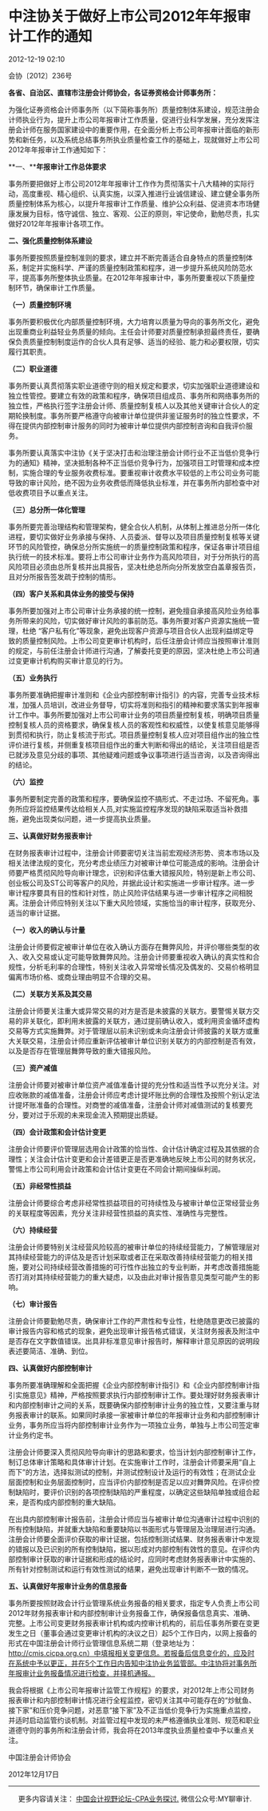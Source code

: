 ﻿中注协关于做好上市公司2012年年报审计工作的通知
=========================

2012-12-19 02:10

会协〔2012〕236号

**各省、自治区、直辖市注册会计师协会，各证券资格会计师事务所：**

为强化证券资格会计师事务所（以下简称事务所）质量控制体系建设，规范注册会计师执业行为，提升上市公司年报审计工作质量，促进行业科学发展，充分发挥注册会计师在服务国家建设中的重要作用，在全面分析上市公司年报审计面临的新形势和新任务，以及系统总结事务所执业质量检查工作的基础上，现就做好上市公司2012年年报审计工作通知如下：

**一、****年报审计工作总体要求**

事务所要把做好上市公司2012年年报审计工作作为贯彻落实十八大精神的实际行动，高度重视、精心组织、认真实施，以深入推进行业诚信建设、建立健全事务所质量控制体系为核心，以提升年报审计工作质量、维护公众利益、促进资本市场健康发展为目标，恪守诚信、独立、客观、公正的原则，牢记使命，勤勉尽责，扎实做好2012年年报审计各项工作。

**二、强化质量控制体系建设**

事务所要按照质量控制准则的要求，建立并不断完善适合自身特点的质量控制体系，制定并实施科学、严谨的质量控制政策和程序，进一步提升系统风险防范水平，提高事务所整体执业质量。在2012年年报审计中，事务所要重视以下质量控制环节，确保审计工作质量。

**（一）质量控制环境**

事务所要积极优化内部质量控制环境，大力培育以质量为导向的事务所文化，避免出现重商业利益轻业务质量的倾向。主任会计师要对质量控制承担最终责任，要确保负责质量控制制度运作的合伙人具有足够、适当的经验、能力和必要权限，切实履行其职责。

**（二）职业道德**

事务所要认真贯彻落实职业道德守则的相关规定和要求，切实加强职业道德建设和独立性管控。要建立有效的政策和程序，确保项目组成员、事务所和网络事务所的独立性，严格执行签字注册会计师、质量控制复核人以及其他关键审计合伙人的定期轮换制度。事务所要严格遵守向被审计单位提供非鉴证服务时的独立性要求，不得在提供内部控制审计服务的同时为被审计单位提供内部控制咨询和自我评价服务。

事务所要认真落实中注协《关于坚决打击和治理注册会计师行业不正当低价竞争行为的通知》精神，坚决抵制各种不正当低价竞争行为，加强项目工时管理和成本控制，实施合理的专业服务收费标准。要重视审计收费水平较低的上市公司业务可能导致的审计风险，绝不因为业务收费低而降低执业标准，并在事务所内部检查中对低收费项目予以重点关注。

**（三）总分所一体化管理**

事务所要完善治理结构和管理架构，健全合伙人机制，从体制上推进总分所一体化进程，要切实做好业务承接与保持、人员委派、督导以及项目质量控制复核等关键环节的风险管控，确保总分所实施统一的质量控制政策和程序，保证各审计项目组执行统一的技术标准。要将上市公司审计业务作为高风险项目，对于分所执行的高风险项目必须由总所复核并出具报告，坚决杜绝总所向分所发放空白盖章报告页，且对分所报告签发疏于控制的情形。

**（四）客户关系和具体业务的接受与保持**

事务所要加强对上市公司审计业务承接的统一控制，避免擅自承接高风险业务给事务所带来的风险，切实做好审计风险的事前防范。事务所要对客户资源实施统一管理，杜绝 “客户私有化”等现象，避免出现客户资源与项目合伙人出现利益绑定导致的质量控制风险。上市公司变更审计机构时，后任注册会计师应当按照审计准则的规定，与前任注册会计师进行沟通，了解委托变更的原因，坚决杜绝上市公司通过变更审计机构购买审计意见的行为。

**（五）业务执行**

事务所要准确把握审计准则和《企业内部控制审计指引》的内容，完善专业技术标准，加强人员培训，改进业务督导，切实将准则和指引的精神和要求落实到年报审计工作中。事务所要加强对上市公司审计业务的项目质量控制复核，明确项目质量控制复核人员的资格要求，确保复核人员的客观性和权威性，以使复核意见能够得到贯彻和执行，防止复核流于形式。项目质量控制复核人应对项目组作出的独立性评价进行复核，并侧重复核项目组作出的重大判断和得出的结论，关注项目组是否已就涉及意见分歧的事项、其他疑难问题或争议事项进行适当咨询，以及咨询得出的结论。

**（六）监控**

事务所要制定完善的政策和程序，要确保监控不搞形式、不走过场、不留死角。事务所应将监控结果传达给相关人员,对实施监控程序发现的缺陷采取适当补救措施，避免出现类似问题，进一步提高执业质量。

**三、认真做好财务报表审计**

在财务报表审计过程中，注册会计师要密切关注当前宏观经济形势、资本市场以及相关法律法规的变化，充分考虑业绩压力对被审计单位可能造成的影响。注册会计师要严格贯彻风险导向审计理念，识别和评估重大错报风险，特别是新上市公司、创业板公司及ST公司等客户的风险，并据此设计和实施进一步审计程序。进一步审计程序要具有目的性和针对性，防止风险评估结果与进一步审计程序之间相脱离。注册会计师应特别关注以下重大风险领域，实施恰当的审计程序，获取充分、适当的审计证据。

**（一）收入的确认与计量**

注册会计师要假定被审计单位在收入确认方面存在舞弊风险，并评价哪些类型的收入、收入交易或认定可能导致舞弊风险。注册会计师要重视收入确认的真实性和合规性，分析毛利率的合理性，特别关注收入异常增长情况及偶发的、交易价格明显偏离市场价格、或商业理由明显不合理的交易。

**（二）关联方关系及其交易**

注册会计师要关注重大或异常交易的对方是否是未披露的关联方。要警惕关联方交易的非关联化，即利用未披露的关联方，通过提前确认收入，或利用资金循环虚构交易等方式实施舞弊。对于管理层以前未识别或未向注册会计师披露的关联方或重大关联交易，注册会计师应重新评估被审计单位识别关联方的内部控制是否有效，以及是否存在管理层舞弊导致的重大错报风险。

**（三）资产减值**

注册会计师要对被审计单位资产减值准备计提的充分性和适当性予以充分关注。对应收账款的减值准备，注册会计师应考虑计提坏账比例的合理性及按照个别认定法计提坏账准备的合理性。对商誉的减值准备，注册会计师对减值测试的复核要充分，要对过于乐观的未来现金流入预期提出质疑。

**（四）会计政策和会计估计变更**

注册会计师要评价管理层选用会计政策的恰当性、会计估计确定过程及其依据的合理性；关注会计估计变更和会计差错更正是否更准确地反映上市公司的财务状况，警惕上市公司利用会计政策和会计估计变更在不同会计期间操纵利润。

**（五）非经常性损益**

注册会计师要综合考虑非经常性损益项目的可持续性及与被审计单位正常经营业务的关联程度等因素，充分关注非经营性损益的真实性、准确性与完整性。

**（六）持续经营**                                   

注册会计师要特别关注经营风险较高的被审计单位的持续经营能力，了解管理层对其持续经营能力的评估及是否计划采取或者正在采取改善持续经营能力的相关措施，要对公司持续经营改善措施的可行性作出独立的专业判断，并考虑改善措施能否打消对其持续经营能力的重大疑虑，以及由此对审计报告意见类型可能产生的影响。

**（七）审计报告**

注册会计师要勤勉尽责，确保审计工作的严肃性和专业性，杜绝随意更改已披露的审计报告内容和格式的现象，避免出现审计报告格式错误，关注财务报表及附注中是否存在文字数值错误。出具非标准意见审计报告时，解释审计意见原因的说明段表述要简洁、准确、到位。

**四、认真做好内部控制审计**

事务所要准确理解和全面把握《企业内部控制审计指引》和《企业内部控制审计指引实施意见》精神，严格按照要求执行内部控制审计工作。要处理好财务报表审计和内部控制审计之间的关系，既要确保内部控制审计业务的独立性，又要注重与财务报表审计的联系。如果同时承接一家被审计单位的年报审计业务和内部控制审计业务，事务所应当将内部控制审计业务作为一项独立业务，单独与上市公司签定审计业务约定书。

注册会计师要深入贯彻风险导向审计的思路和要求，恰当计划内部控制审计工作，制订总体审计策略和具体审计计划。在实施审计工作时，注册会计师要采用“自上而下”的方法，选择拟测试的控制，并测试控制设计及运行的有效性；在测试企业层面控制和业务层面控制时，应当评价内部控制是否足以应对舞弊风险。在评价控制缺陷时，要评价识别的各项控制缺陷的严重程度，以确定这些缺陷单独或组合起来，是否构成内部控制的重大缺陷。

在出具内部控制审计报告前，注册会计师应当与被审计单位沟通审计过程中识别的所有控制缺陷，并就重大缺陷和重要缺陷以书面形式与管理层及治理层进行沟通。注册会计师要全面评价获取的审计证据，包括控制测试结果、财务报表审计中发现的错报以及已识别的所有控制缺陷，据以形成对内部控制有效性的意见。在评价内部控制审计获取的审计证据和形成的结论时，应同时考虑财务报表审计中实施的、所有针对控制测试和运行有效性测试的结果，避免出现审计判断不一致的情况。

**五、认真做好年报审计业务的信息报备**

事务所要按照财政会计行业管理系统业务报备的相关要求，指定专人负责上市公司2012年财务报表审计和内部控制审计业务报备工作，确保报备信息真实、准确、完整。上市公司变更财务报表审计机构或内控审计机构的，前后任事务所要在变更发生之日（董事会通过变更审计机构的决议之日）起5个工作日内，以网上报备的形式在中国注册会计师行业管理信息系统二期（登录地址为：http://cmis.cicpa.org.cn）中填报相关变更信息。若报备后信息变化的，应及时在系统中予以更正，并在5个工作日内告知中注协业务监管部。中注协将对事务所年报审计业务报备情况进行检查，并择机通报。

我会将根据《上市公司年报审计监管工作规程》的要求，对2012年上市公司财务报表审计和内部控制审计情况进行全程监控，密切关注其中可能存在的“炒鱿鱼、接下家”和压价竞争问题，对恶意“接下家”及不正当低价竞争行为实施重点监控，并适时启动监管约谈机制。对监管过程中发现的未严格遵循执业准则、规范和职业道德守则的事务所和注册会计师，我会将在2013年度执业质量检查中予以重点关注。

中国注册会计师协会

2012年12月17日

* * *

     更多内容请关注： [中国会计视野论坛-CPA业务探讨.](https://bbs.esnai.com/thread-5354530-1-3.html) 微信公众号:MY聊审计.